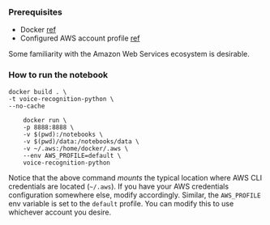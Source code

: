 ### Prerequisites

* Docker [ref](https://docs.docker.com/install/)
* Configured AWS account profile [ref](https://docs.aws.amazon.com/cli/latest/userguide/cli-chap-configure.html)

Some familiarity with the Amazon Web Services ecosystem is desirable.

### How to run the notebook

```
docker build . \
-t voice-recognition-python \
--no-cache
```

```
    docker run \
    -p 8888:8888 \
    -v $(pwd):/notebooks \
    -v $(pwd)/data:/notebooks/data \
    -v ~/.aws:/home/docker/.aws \
    --env AWS_PROFILE=default \
    voice-recognition-python
```

Notice that the above command _mounts_ the typical location where AWS CLI credentials are located (`~/.aws`).
If you have your AWS credentials configuration somewhere else, modify accordingly.
Similar, the `AWS_PROFILE` env variable is set to the `default` profile.
You can modify this to use whichever account you desire.